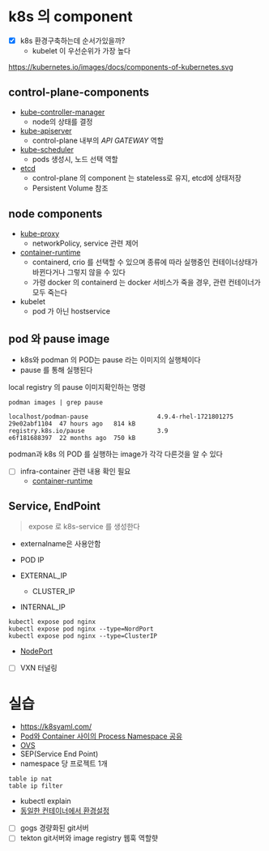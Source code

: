 # k8s 의 component
- [x] k8s 환경구축하는데 순서가있을까?
  - kubelet 이 우선순위가 가장 높다

https://kubernetes.io/images/docs/components-of-kubernetes.svg


## control-plane-components
- [kube-controller-manager](https://kubernetes.io/docs/concepts/overview/components/#kube-controller-manager)
  - node의 상태를 결정
- [kube-apiserver](https://kubernetes.io/docs/concepts/overview/components/#kube-apiserver)
  - control-plane 내부의 *API GATEWAY* 역할
- [kube-scheduler](https://kubernetes.io/docs/concepts/overview/components/#kube-scheduler)
  - pods 생성시, 노드 선택 역할
- [etcd](https://kubernetes.io/docs/concepts/overview/components/#etcd)
  - control-plane 의 component 는 stateless로 유지, etcd에 상태저장
  - Persistent Volume 참조

## node components
- [kube-proxy](https://kubernetes.io/docs/concepts/overview/components/#kube-proxy)
  - networkPolicy, service 관련 제어
- [container-runtime](https://kubernetes.io/docs/concepts/overview/components/#container-runtime)
  - containerd, crio 를 선택할 수 있으며 종류에 따라 실행중인 컨테이너상태가 바뀐다거나 그렇지 않을 수 있다
  - 가령 docker 의 containerd 는 docker 서비스가 죽을 경우, 관련 컨테이너가 모두 죽는다
- kubelet
  - pod 가 아닌 hostservice


## pod 와 pause image
- k8s와 podman 의 POD는 pause 라는 이미지의 실행체이다
- pause 를 통해 실행된다

local registry 의 pause 이미지확인하는 명령
```shell
podman images | grep pause

localhost/podman-pause                   4.9.4-rhel-1721801275  29e02abf1104  47 hours ago   814 kB
registry.k8s.io/pause                    3.9                    e6f181688397  22 months ago  750 kB
```
podman과 k8s 의 POD 를 실행하는 image가 각각 다른것을 알 수 있다

- [ ] infra-container 관련 내용 확인 필요
  - [container-runtime](https://kubernetes.io/docs/setup/production-environment/container-runtimes/) 

## Service, EndPoint
> expose 로 k8s-service 를 생성한다
- externalname은 사용안함

- POD IP
- EXTERNAL_IP
  - CLUSTER_IP
- INTERNAL_IP
```shell
kubectl expose pod nginx
kubectl expose pod nginx --type=NordPort
kubectl expose pod nginx --type=ClusterIP
```
- [NodePort](https://kubernetes.io/docs/concepts/services-networking/service/#type-nodeport)
- [ ] VXN 터널링

# 실습
- https://k8syaml.com/
- [Pod와 Container 사이의 Process Namespace 공유](https://kubernetes.io/docs/tasks/configure-pod-container/share-process-namespace/)
- [OVS](https://www.openvswitch.org/)
- SEP(Service End Point)
- namespace 당 프로젝트 1개
```
table ip nat
table ip filter
```
- kubectl explain
- [동일한 컨테이너에서 환경설정](https://syhwang.tistory.com/56)
- [ ] gogs 경량화된 git서버
- [ ] tekton git서버와 image registry 웹훅 역할햣
